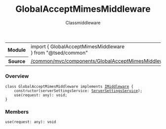 
<header class="symbol-info-header"><h1 id="globalacceptmimesmiddleware">GlobalAcceptMimesMiddleware</h1><label class="symbol-info-type-label class">Class</label><label class="api-type-label middleware" title="middleware">middleware</label></header>
<!-- summary -->
<section class="symbol-info"><table class="is-full-width"><tbody><tr><th>Module</th><td><div class="lang-typescript"><span class="token keyword">import</span> { GlobalAcceptMimesMiddleware }&nbsp;<span class="token keyword">from</span>&nbsp;<span class="token string">"@tsed/common"</span></div></td></tr><tr><th>Source</th><td><a href="https://github.com/Romakita/ts-express-decorators/blob/v4.17.1/src//common/mvc/components/GlobalAcceptMimesMiddleware.ts#L0-L0">/common/mvc/components/GlobalAcceptMimesMiddleware.ts</a></td></tr></tbody></table></section>
<!-- overview -->


### Overview


<pre><code class="typescript-lang "><span class="token keyword">class</span> GlobalAcceptMimesMiddleware <span class="token keyword">implements</span> <a href="#api/common/mvc/imiddleware"><span class="token">IMiddleware</span></a> <span class="token punctuation">{</span>
    <span class="token keyword">constructor</span><span class="token punctuation">(</span>serverSettingsService<span class="token punctuation">:</span> <a href="#api/common/config/serversettingsservice"><span class="token">ServerSettingsService</span></a><span class="token punctuation">)</span><span class="token punctuation">;</span>
    <span class="token function">use</span><span class="token punctuation">(</span>request<span class="token punctuation">:</span> <span class="token keyword">any</span><span class="token punctuation">)</span><span class="token punctuation">:</span> <span class="token keyword">void</span><span class="token punctuation">;</span>
<span class="token punctuation">}</span></code></pre>


<!-- Parameters -->

<!-- Description -->

<!-- Members -->







### Members



<div class="method-overview">
<pre><code class="typescript-lang "><span class="token function">use</span><span class="token punctuation">(</span>request<span class="token punctuation">:</span> <span class="token keyword">any</span><span class="token punctuation">)</span><span class="token punctuation">:</span> <span class="token keyword">void</span></code></pre>
</div>








